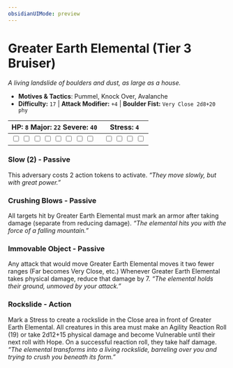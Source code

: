 ```yaml
---
obsidianUIMode: preview
---
```

# Greater Earth Elemental (Tier 3 Bruiser)

*A living landslide of boulders and dust, as large as a house.*

- **Motives & Tactics**: Pummel, Knock Over, Avalanche
- **Difficulty:** `17` | **Attack Modifier:** `+4` | **Boulder Fist:** `Very Close 2d8+20 phy`

| HP: `8` Major: `22` Severe: `40` | Stress: `4` |
|--|--|
|  <input type="checkbox" unchecked id="c8943d8c"> <input type="checkbox" unchecked id="31a04d40"> <input type="checkbox" unchecked id="f808a6e0"> <input type="checkbox" unchecked id="018fe4a7"> <input type="checkbox" unchecked id="4e06b3ad"> <input type="checkbox" unchecked id="b5587104"> <input type="checkbox" unchecked id="6d97c3a4"> <input type="checkbox" unchecked id="89af0489"> |  <input type="checkbox" unchecked id="fada12be"> <input type="checkbox" unchecked id="f67d137a"> <input type="checkbox" unchecked id="59d81805"> <input type="checkbox" unchecked id="a563245b"> |

### Slow (2) - Passive

This adversary costs 2 action tokens to activate. *“They move slowly, but with great power.”*

### Crushing Blows - Passive

All targets hit by Greater Earth Elemental must mark an armor after taking damage (separate from reducing damage). *“The elemental hits you with the force of a falling mountain.”*

### Immovable Object - Passive

Any attack that would move Greater Earth Elemental moves it two fewer ranges (Far becomes Very Close, etc.) Whenever Greater Earth Elemental takes physical damage, reduce that damage by 7. *“The elemental holds their ground, unmoved by your attack.”*

### Rockslide - Action

Mark a Stress to create a rockslide in the Close area in front of Greater Earth Elemental. All creatures in this area must make an Agility Reaction Roll (19) or take 2d12+15 physical damage and become Vulnerable until their next roll with Hope. On a successful reaction roll, they take half damage. *“The elemental transforms into a living rockslide, barreling over you and trying to crush you beneath its form.”*


